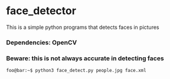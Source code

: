 # face_detector
This is a simple python programs that detects faces in pictures 
### Dependencies: OpenCV

### Beware: this is not always accurate in detecting faces

```console
foo@bar:~$ python3 face_detect.py people.jpg face.xml
```